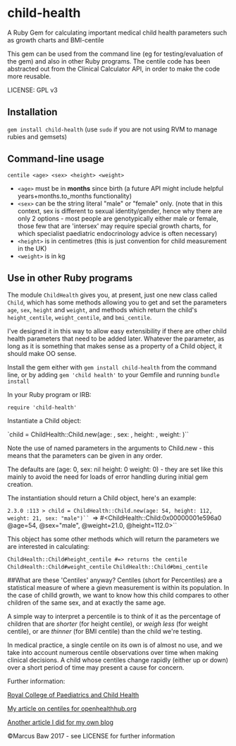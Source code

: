 # child-health
A Ruby Gem for calculating important medical child health parameters such as growth charts and BMI-centile

This gem can be used from the command line (eg for testing/evaluation of the gem) and also in other Ruby programs. The centile code has been abstracted out from the Clinical Calculator API, in order to make the code more reusable.

LICENSE: GPL v3

## Installation

`gem install child-health`
(use `sudo` if you are not using RVM to manage rubies and gemsets)

## Command-line usage

`centile <age> <sex> <height> <weight>`

* `<age>` must be in **months** since birth (a future API might include helpful years+months.to_months functionality)
* `<sex>` can be the string literal "male" or "female" only. (note that in this context, sex is different to sexual identity/gender, hence why there are only 2 options - most people are genotypically either male or female, those few that are 'intersex' may require special growth charts, for which specialist paediatric endocrinology advice is often necessary)
* `<height>` is in centimetres (this is just convention for child measurement in the UK)
* `<weight>` is in kg

## Use in other Ruby programs

The module `ChildHealth` gives you, at present, just one new class called `Child`, which has some methods allowing you to get and set the parameters `age`, `sex`, `height` and `weight`, and methods which return the child's `height_centile`, `weight_centile`, and `bmi_centile`.

I've designed it in this way to allow easy extensibility if there are other child health parameters that need to be added later. Whatever the parameter, as long as it is something that makes sense as a property of a Child object, it should make OO sense.

Install the gem either with `gem install child-health` from the command line, or by adding `gem 'child health'` to your Gemfile and running `bundle install`

In your Ruby program or IRB:

`require 'child-health'` 

Instantiate a Child object:

`child = ChildHealth::Child.new(age: <age>, sex: <sex>, height: <height>, weight: <weight>)``

Note the use of named parameters in the arguments to Child.new - this means that the parameters can be given in any order. 

The defaults are (age: 0, sex: nil height: 0 weight: 0) - they are set like this mainly to avoid the need for loads of error handling during initial gem creation.

The instantiation should return a Child object, here's an example:

`2.3.0 :113 > child = ChildHealth::Child.new(age: 54, height: 112, weight: 21, sex: "male")``
`=> #<ChildHealth::Child:0x00000001e596a0 @age=54, @sex="male", @weight=21.0, @height=112.0>`` 


This object has some other methods which will return the parameters we are interested in calculating:

`ChildHealth::Child#height_centile #=> returns the centile`
`ChildHealth::Child#weight_centile`
`ChildHealth::Child#bmi_centile`

##What are these 'Centiles' anyway?
Centiles (short for Percentiles) are a statistical measure of where a gievn measurement is within its population. In the case of chilld growth, we want to know how this child compares to other children of the same sex, and at exactly the same age.

A simple way to interpret a percentile is to think of it as the percentage of children that are *shorter* (for height centile), or *weigh less* (for weight centile), or are *thinner* (for BMI centile) than the child we're testing.

In medical practice, a single centile on its own is of almost no use, and we take into account numerous centile observations over time when making clinical decisions. A child whose centiles change rapidly (either up or down) over a short period of time may present a cause for concern.

Further information:

[Royal College of Paediatrics and Child Health](http://www.rcpch.ac.uk/growthcharts/)

[My article on centiles for openhealthhub.org](https://www.openhealthhub.org/t/centile-part-1-what-are-centiles/463)

[Another article I did for my own blog](http://www.bawmedical.co.uk/centiles-doing-them-in-code-part-1.html)

©Marcus Baw 2017 - see LICENSE for further information
